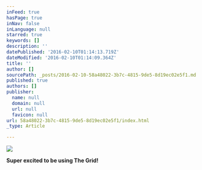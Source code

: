 ```yaml
---
inFeed: true
hasPage: true
inNav: false
inLanguage: null
starred: true
keywords: []
description: ''
datePublished: '2016-02-10T01:14:13.719Z'
dateModified: '2016-02-10T01:14:09.364Z'
title: ''
author: []
sourcePath: _posts/2016-02-10-58a48022-3b7c-4815-9de5-8d19ec02e5f1.md
published: true
authors: []
publisher:
  name: null
  domain: null
  url: null
  favicon: null
url: 58a48022-3b7c-4815-9de5-8d19ec02e5f1/index.html
_type: Article

---
```

![](https://the-grid-user-content.s3-us-west-2.amazonaws.com/b587e51d-e8b7-4ec2-8e84-e3dc6fa8a152.jpg)

**Super excited to be using The Grid!**